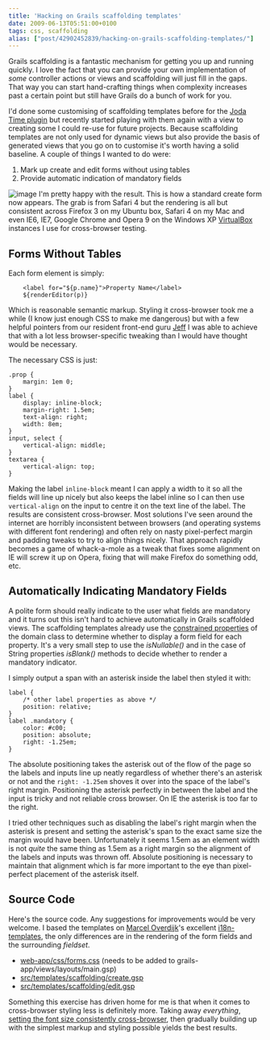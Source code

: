 ```yaml
---
title: 'Hacking on Grails scaffolding templates'
date: 2009-06-13T05:51:00+0100
tags: css, scaffolding
alias: ["post/42902452839/hacking-on-grails-scaffolding-templates/"]
---
```


Grails scaffolding is a fantastic mechanism for getting you up and running quickly. I love the fact that you can provide your own implementation of _some_ controller actions or views and scaffolding will just fill in the gaps. That way you can start hand-crafting things when complexity increases past a certain point but still have Grails do a bunch of work for you.

I'd done some customising of scaffolding templates before for the [Joda Time plugin][2] but recently started playing with them again with a view to creating some I could re-use for future projects. Because scaffolding templates are not only used for dynamic views but also provide the basis of generated views that you go on to customise it's worth having a solid baseline. A couple of things I wanted to do were:

1. Mark up create and edit forms without using tables
2. Provide automatic indication of mandatory fields

<!-- more -->

![image][1]
I'm pretty happy with the result. This is how a standard create form now appears. The grab is from Safari 4 but the rendering is all but consistent across Firefox 3 on my Ubuntu box, Safari 4 on my Mac and even IE6, IE7, Google Chrome and Opera 9 on the Windows XP [VirtualBox][3] instances I use for cross-browser testing.

## Forms Without Tables

Each form element is simply:

        <label for="${p.name}">Property Name</label>
        ${renderEditor(p)}

Which is reasonable semantic markup. Styling it cross-browser took me a while (I know just enough CSS to make me dangerous) but with a few helpful pointers from our resident front-end guru [Jeff][4] I was able to achieve that with a lot less browser-specific tweaking than I would have thought would be necessary.

The necessary CSS is just:

    .prop {
        margin: 1em 0;
    }
    label {
        display: inline-block;
        margin-right: 1.5em;
        text-align: right;
        width: 8em;
    }
    input, select {
        vertical-align: middle;
    }
    textarea {
        vertical-align: top;
    }

Making the label `inline-block` meant I can apply a width to it so all the fields will line up nicely but also keeps the label inline so I can then use `vertical-align` on the input to centre it on the text line of the label. The results are consistent cross-browser. Most solutions I've seen around the internet are horribly inconsistent between browsers (and operating systems with different font rendering) and often rely on nasty pixel-perfect margin and padding tweaks to try to align things nicely. That approach rapidly becomes a game of whack-a-mole as a tweak that fixes some alignment on IE will screw it up on Opera, fixing that will make Firefox do something odd, etc.

## Automatically Indicating Mandatory Fields

A polite form should really indicate to the user what fields are mandatory and it turns out this isn't hard to achieve automatically in Grails scaffolded views. The scaffolding templates already use the [constrained properties][5] of the domain class to determine whether to display a form field for each property. It's a very small step to use the _isNullable()_ and in the case of String properties _isBlank()_ methods to decide whether to render a mandatory indicator.

I simply output a span with an asterisk inside the label then styled it with:

    label {
        /* other label properties as above */
        position: relative;
    }
    label .mandatory {
        color: #c00;
        position: absolute;
        right: -1.25em;
    }

The absolute positioning takes the asterisk out of the flow of the page so the labels and inputs line up neatly regardless of whether there's an asterisk or not and the `right: -1.25em` shoves it over into the space of the label's right margin. Positioning the asterisk perfectly in between the label and the input is tricky and not reliable cross browser. On IE the asterisk is too far to the right.

I tried other techniques such as disabling the label's right margin when the asterisk is present and setting the asterisk's span to the exact same size the margin would have been. Unfortunately it seems 1.5em as an element width is not _quite_ the same thing as 1.5em as a right margin so the alignment of the labels and inputs was thrown off. Absolute positioning is necessary to maintain that alignment which is far more important to the eye than pixel-perfect placement of the asterisk itself.

## Source Code

Here's the source code. Any suggestions for improvements would be very welcome. I based the templates on [Marcel Overdijk][6]'s excellent [i18n-templates][7], the only differences are in the rendering of the form fields and the surrounding _fieldset_.

* [web-app/css/forms.css][8] (needs to be added to grails-app/views/layouts/main.gsp)
* [src/templates/scaffolding/create.gsp][9]
* [src/templates/scaffolding/edit.gsp][10]

Something this exercise has driven home for me is that when it comes to cross-browser styling less is definitely more. Taking away _everything_, [setting the font size consistently cross-browser][11], then gradually building up with the simplest markup and styling possible yields the best results.

[1]: http://4.bp.blogspot.com/_fh9xwLFYBUw/SjMixEDGEpI/AAAAAAAACVg/wcr4gaTX2zc/s320/createpirate.png
[2]: http://grails.org/plugin/joda-time
[3]: http://www.virtualbox.org/
[4]: http://www.codecouch.com/author/jeff/
[5]: http://grails.org/doc/1.1.x/api/org/codehaus/groovy/grails/validation/ConstrainedProperty.html
[6]: http://marceloverdijk.blogspot.com/
[7]: http://grails.org/plugin/i18n-templates
[8]: http://snipt.org/kTp
[9]: http://snipt.org/kUj
[10]: http://snipt.org/kUm
[11]: http://www.codecouch.com/2007/04/how-to-get-consistent-font-sizes-across-all-browsers/

